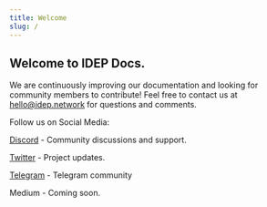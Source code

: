 ```yaml
---
title: Welcome
slug: /
---
```


## Welcome to IDEP Docs.


We are continuously improving our documentation and looking for community members to contribute! Feel free to contact us at hello@idep.network for questions and comments.

Follow us on Social Media:

[Discord](https://discord.gg/Jrarctk4hG) - Community discussions and support.

[Twitter](https://twitter.com/idepnetwork) - Project updates.

[Telegram](https://t.me/IDEPNetwork) - Telegram community

Medium - Coming soon.




